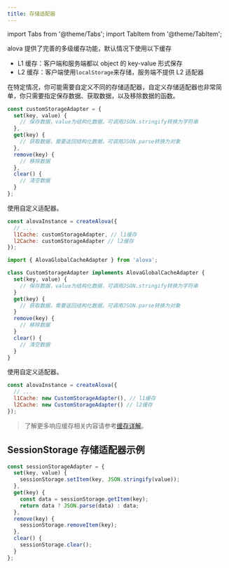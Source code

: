 ```yaml
---
title: 存储适配器
---
```


import Tabs from '@theme/Tabs';
import TabItem from '@theme/TabItem';

alova 提供了完善的多级缓存功能，默认情况下使用以下缓存

- L1 缓存：客户端和服务端都以 object 的 key-value 形式保存
- L2 缓存：客户端使用`localStorage`来存储，服务端不提供 L2 适配器

在特定情况，你可能需要自定义不同的存储适配器，自定义存储适配器也非常简单，你只需要指定保存数据、获取数据，以及移除数据的函数。

<Tabs>
<TabItem value="1" label="object">

```javascript
const customStorageAdapter = {
  set(key, value) {
    // 保存数据，value为结构化数据，可调用JSON.stringify转换为字符串
  },
  get(key) {
    // 获取数据，需要返回结构化数据，可调用JSON.parse转换为对象
  },
  remove(key) {
    // 移除数据
  },
  clear() {
    // 清空数据
  }
};
```

使用自定义适配器。

```javascript
const alovaInstance = createAlova({
  // ...
  l1Cache: customStorageAdapter, // l1缓存
  l2Cache: customStorageAdapter // l2缓存
});
```

</TabItem>
<TabItem value="2" label="class">

```ts
import { AlovaGlobalCacheAdapter } from 'alova';

class CustomStorageAdapter implements AlovaGlobalCacheAdapter {
  set(key, value) {
    // 保存数据，value为结构化数据，可调用JSON.stringify转换为字符串
  }
  get(key) {
    // 获取数据，需要返回结构化数据，可调用JSON.parse转换为对象
  }
  remove(key) {
    // 移除数据
  }
  clear() {
    // 清空数据
  }
}
```

使用自定义适配器。

```javascript
const alovaInstance = createAlova({
  // ...
  l1Cache: new CustomStorageAdapter(), // l1缓存
  l2Cache: new CustomStorageAdapter() // l2缓存
});
```

</TabItem>
</Tabs>

> 了解更多响应缓存相关内容请参考[缓存详解](/next/tutorial/cache/mode)。

## SessionStorage 存储适配器示例

```javascript
const sessionStorageAdapter = {
  set(key, value) {
    sessionStorage.setItem(key, JSON.stringify(value));
  },
  get(key) {
    const data = sessionStorage.getItem(key);
    return data ? JSON.parse(data) : data;
  },
  remove(key) {
    sessionStorage.removeItem(key);
  },
  clear() {
    sessionStorage.clear();
  }
};
```
